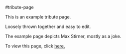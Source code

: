 #tribute-page

This is an example tribute page.

Loosely thrown together and easy to edit.

The example page depicts Max Stirner, mostly as a joke.

To view this page, click <a href=https://claudebaxter.github.io/free-code-camp-progress/responsive-web-design/tribute-page/index.html title="Test-Survey"> here.</a>
